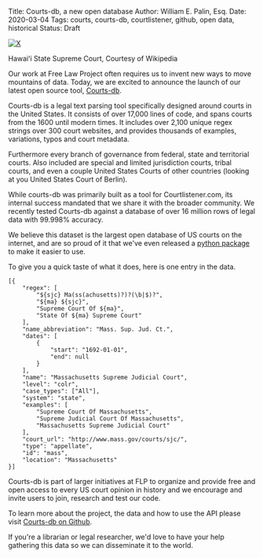 Title: Courts-db, a new open database
Author: William E. Palin, Esq.
Date: 2020-03-04
Tags: courts, courts-db, courtlistener, github, open data, historical
Status: Draft

<div class="left-image">
    <a href="https://github.com/freelawproject/courts-db">
        <img src="{static}/images/Aliiolanihale.jpg"
             alt="X"
             title="Hawaiʻi State Supreme Court,"
             class="img-responsive border">
    </a>
    <p class="caption">Hawaiʻi State Supreme Court, Courtesy of Wikipedia</p>
</div>
<div class="clearfix"></div>
 

Our work at Free Law Project often requires us to invent new ways 
to move mountains of data.  Today, we are excited to announce the launch of our
 latest open source tool, [Courts-db][courts-db].  

Courts-db is a legal text parsing tool specifically designed around courts in the United States. 
It consists of over 17,000 lines of code, and spans courts from the 1600 until 
modern times.  It includes over 2,100 unique regex strings over 300 court websites,
and provides thousands of examples, variations, typos and court metadata.   

Furthermore every branch of governance from federal, state and territorial courts. 
Also included are special and limited jurisdiction courts, tribal courts, 
and even a couple United States Courts of other countries (looking at you 
United States Court of Berlin).   

While courts-db was primarily built as a tool for Courtlistener.com, its
internal success mandated that we share it with the broader community.  We recently 
tested Courts-db against a database of over 16 million rows of legal data 
with 99.998% accuracy.

We believe this dataset is the largest open database of US courts on the internet,
and are so proud of it that we've even released a [python package][pypi] to
 make it easier to use.  

To give you a quick taste of what it does, here is one entry in the data.

   
    [{
        "regex": [
            "${sjc} Ma(ss(achusetts)?)?(\b|$)?",
            "${ma} ${sjc}",
            "Supreme Court Of ${ma}",
            "State Of ${ma} Supreme Court"
        ],
        "name_abbreviation": "Mass. Sup. Jud. Ct.",
        "dates": [
            {
                "start": "1692-01-01",
                "end": null
            }
        ],
        "name": "Massachusetts Supreme Judicial Court",
        "level": "colr",
        "case_types": ["All"],
        "system": "state",
        "examples": [
            "Supreme Court Of Massachusetts",
            "Supreme Judicial Court Of Massachusetts",
            "Massachusetts Supreme Judicial Court"
        ],
        "court_url": "http://www.mass.gov/courts/sjc/",
        "type": "appellate",
        "id": "mass",
        "location": "Massachusetts"
    }]
     

Courts-db is part of larger initiatives at FLP to organize and provide free and open access 
to every US court opinion in history and we encourage and invite users to join, 
research and test our code.

To learn more about the project, the data and how to use the API please visit [Courts-db on Github][courts-db].  

If you're a librarian or legal researcher, we'd love to have your help 
gathering this data so we can disseminate it to the world.

[courts-db]: https://github.com/freelawproject/courts-db
[pypi]: https://pypi.org/project/courts-db/